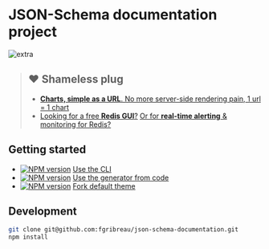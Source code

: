 # JSON-Schema documentation project

![extra](https://img.shields.io/badge/actively%20maintained-yes-ff69b4.svg?)

> ## ❤️ Shameless plug
> - [**Charts, simple as a URL**. No more server-side rendering pain, 1 url = 1 chart](https://image-charts.com)
> - [Looking for a free **Redis GUI**?](http://redsmin.com) [Or for **real-time alerting** & monitoring for Redis?](http://redsmin.com)

## Getting started

* [![NPM version](https://img.shields.io/npm/v/json-schema-documentation-cli.svg)](https://www.npmjs.com/package/json-schema-documentation-cli) [Use the CLI](/packages/cli)
* [![NPM version](https://img.shields.io/npm/v/json-schema-documentation-generator.svg)](https://www.npmjs.com/package/json-schema-documentation-generator) [Use the generator from code](/packages/generator)
*  [![NPM version](https://img.shields.io/npm/v/json-schema-documentation-theme-default.svg)](https://www.npmjs.com/package/json-schema-documentation-theme-default) [Fork default theme](/packages/theme-default)


## Development

```bash
git clone git@github.com:fgribreau/json-schema-documentation.git
npm install
```
